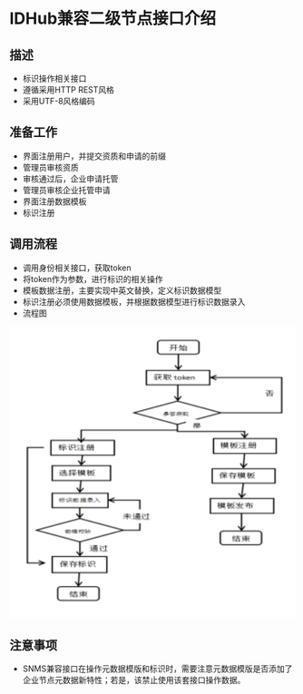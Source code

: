 # IDHub兼容二级节点接口介绍

## 描述
- 标识操作相关接口
- 遵循采用HTTP REST风格
- 采用UTF-8风格编码

## 准备工作
- 界面注册用户，并提交资质和申请的前缀
- 管理员审核资质
- 审核通过后，企业申请托管
- 管理员审核企业托管申请
- 界面注册数据模板
- 标识注册

## 调用流程
- 调用身份相关接口，获取token
- 将token作为参数，进行标识的相关操作
- 模板数据注册，主要实现中英文替换，定义标识数据模型
- 标识注册必须使用数据模板，并根据数据模型进行标识数据录入
- 流程图


![img.png](./images/img.png)

## 注意事项
- SNMS兼容接口在操作元数据模版和标识时，需要注意元数据模版是否添加了企业节点元数据新特性；若是，该禁止使用该套接口操作数据。
